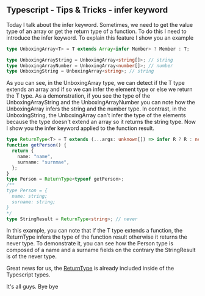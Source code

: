 ## Typescript - Tips & Tricks - infer keyword

Today I talk about the infer keyword.
Sometimes, we need to get the value type of an array or get the return type of a function. To do this I need to introduce the infer keyword.
To explain this feature I show you an example
```ts
type UnboxingArray<T> = T extends Array<infer Member> ? Member : T;

type UnboxingArrayString = UnboxingArray<string[]>; // string
type UnboxingArrayNumber = UnboxingArray<number[]>; // number
type UnboxingString = UnboxingArray<string>; // string
```
As you can see, in the UnboxingArray type, we can detect if the T type extends an array and if so we can infer the element type or else we return the T type.
As a demonstration, if you see the type of the UnboxingArrayString and the UnboxingArrayNumber you can note how the UnboxingArray infers the string and the number type. In contrast, in the UnboxingString, the UnboxingArray can't infer the type of the elements because the type doesn't extend an array so it returns the string type.
Now I show you the infer keyword applied to the function result.
```ts
type ReturnType<T> = T extends (...args: unknown[]) => infer R ? R : never;
function getPerson() {
  return {
    name: "name",
    surname: "surnmae",
  };
}
type Person = ReturnType<typeof getPerson>;
/**
type Person = {
  name: string;
  surname: string;
}
*/
type StringResult = ReturnType<string>; // never
```
In this example, you can note that if the T type extends a function, the ReturnType infers the type of the function result otherwise it returns the never type.
To demonstrate it, you can see how the Person type is composed of a name and a surname fields on the contrary the StringResult is of the never type.

Great news for us, the [ReturnType](https://www.typescriptlang.org/docs/handbook/utility-types.html#returntypetype) is already included inside of the Typescript types.

It's all guys.
Bye bye